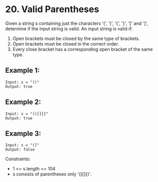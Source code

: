 # 20. Valid Parentheses

Given a string s containing just the characters '(', ')', '{', '}', '[' and ']', determine if the input string is valid.
An input string is valid if:

1. Open brackets must be closed by the same type of brackets.
2. Open brackets must be closed in the correct order.
3. Every close bracket has a corresponding open bracket of the same type.



## Example 1:

    Input: s = "()"
    Output: true

## Example 2:

    Input: s = "()[]{}"
    Output: true

## Example 3:

    Input: s = "(]"
    Output: false



Constraints:

* 1 <= s.length <= 104
* s consists of parentheses only '()[]{}'.

